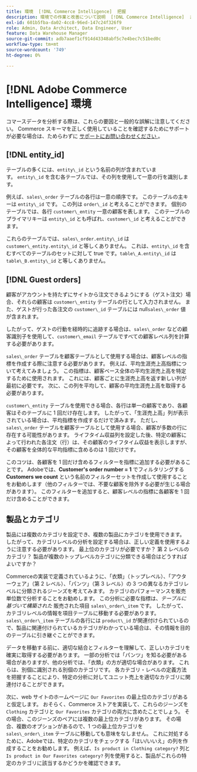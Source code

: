 ```yaml
---
title: 環境  [!DNL Commerce Intelligence]  把握
description: 環境での作業と改善について説明  [!DNL Commerce Intelligence]  ます。
exl-id: 601b5fba-da02-4cc8-96ed-147c24f326f9
role: Admin, Data Architect, Data Engineer, User
feature: Data Warehouse Manager
source-git-commit: adb7aaef1cf914d43348abf5c7e4bec7c51bed0c
workflow-type: tm+mt
source-wordcount: '749'
ht-degree: 0%

---
```


# [!DNL Adobe Commerce Intelligence] 環境

コマースデータを分析する際は、これらの要因と一般的な誤解に注意してください。 Commerce スキーマを正しく使用していることを確認するためにサポートが必要な場合は、ためらわずに [ サポートにお問い合わせください ](https://experienceleague.adobe.com/docs/commerce-knowledge-base/kb/troubleshooting/miscellaneous/mbi-service-policies.html?lang=ja)。

## [!DNL entity\_id]

テーブルの多くには、`entity\_id` という名前の列が含まれています。 `entity\_id` を含む各テーブルでは、その列を使用して一意の行を識別します。

例えば、`sales\_order` テーブルの各行は一意の順序です。 このテーブルの主キーは `entity\_id` です。 この列は `order\_id` と考えることができます。 個別のテーブルでは、各行 `customer\_entity` 一意の顧客を表します。 このテーブルのプライマリキーは `entity\_id` とも呼ばれ、`customer\_id` と考えることができます。

これらのテーブルでは、`sales\_order.entity\_id` は `customer\_entity.entity\_id` と等しくありません。 これは、`entity\_id` を含むすべてのテーブルのセットに対して true です。`table\_A.entity\_id` は `table\_B.entity\_id` と等しくありません。

## [!DNL Guest orders]

顧客がアカウントを持たずにサイトから注文できるようにする（ゲスト注文）場合、それらの顧客は `customer\_entity` テーブルの行として入力されません。 また、ゲストが行った各注文の `customer\_id` テーブルには null`sales\_order` 値が含まれます。

したがって、ゲストの行動を経時的に追跡する場合は、`sales\_order` などの顧客識別子を使用して、`customer\_email` テーブルですべての顧客レベル列を計算する必要があります。

`sales\_order` テーブルを顧客テーブルとして使用する場合は、顧客レベルの指標を作成する際に注意する必要があります。 例えば、平均生涯売上高指標について考えてみましょう。 この指標は、顧客ベース全体の平均生涯売上高を特定するために使用されます。 これには、顧客ごとに生涯売上高を返す新しい列が最初に必要です。 次に、この列を平均して、顧客の平均生涯売上高を取得する必要があります。

`customer\_entity` テーブルを使用できる場合、各行は単一の顧客であり、各顧客はそのテーブルに 1 回だけ存在します。 したがって、「生涯売上高」列が表示されている場合は、平均指標を作成するだけで済みます。 ただし、`sales\_order` テーブルを顧客テーブルとして使用する場合、顧客が多数の行に存在する可能性があります。 ライフタイム収益列を設定した後、特定の顧客によって行われた各注文（行）は、その顧客のライフタイム収益を表示しますが、その顧客を全体的な平均指標に含めるのは 1 回だけです。

このコツは、各顧客を 1 回だけ含めるフィルターを指標に追加する必要があることです。 Adobeでは、**Customer&#39;s order number = 1** でフィルタリングする **Customers we count** という名前のフィルターセットを作成して使用することをお勧めします（他のフィルターでは、不要な顧客を除外する必要が生じる場合があります）。 このフィルターを追加すると、顧客レベルの指標に各顧客を 1 回だけ含めることができます。

## 製品とカテゴリ

製品には複数のカテゴリを設定でき、複数の製品にカテゴリを使用できます。 したがって、カテゴリレベルの分析を設定する場合は、正しい定義を使用するように注意する必要があります。 最上位のカテゴリが必要ですか？ 第 2 レベルのカテゴリ？ 製品が複数のトップレベルカテゴリに分類できる場合はどうすればよいですか？

Commerceの実装で定義されているように、「衣類」（トップレベル）、「アウターウェア」（第 2 レベル）、「パンツ」（第 3 レベル）の 3 つの異なるカテゴリレベルに分類されるジーンズを考えてみます。 カテゴリのパフォーマンスを販売単位数で分析することをお勧めします。 この分析に必要な指標は、_テーブルに基づいて構築された_ 販売された項目 `sales\_order\_item` です。 したがって、カテゴリレベルの情報を項目テーブルに移動する必要があります。 `sales\_order\_item` テーブルの各行には `product\_id` が関連付けられているので、製品に関連付けられているカテゴリがわかっている場合は、その情報を目的のテーブルに引き継ぐことができます。

データを移動する前に、適切な結合とフィルターを理解して、正しいカテゴリを確実に取得する必要があります。 一部の分析では「パンツ」を知る必要がある場合がありますが、他の分析では、「衣類」の方が適切な場合があります。 これらは、別個に識別される別個のカテゴリです。 各カテゴリ・レベルの定義方法を把握することにより、特定の分析に対してユニット売上を適切なカテゴリに関連付けることができます。

次に、web サイトのホームページに `Our Favorites` の最上位のカテゴリがあると仮定します。 おそらく、Commerce ストアを実装して、これらのジーンズを `Clothing` カテゴリと `Our Favorites` カテゴリの両方に含めたことでしょう。 その場合、このジーンズのペアには複数の最上位カテゴリがあります。 その場合、複数のオプションがあるので、1 つの最上位カテゴリを `sales\_order\_item` テーブルに移動しても意味をなしません。 これに対処するために、Adobeでは、特定のカテゴリをチェックする「はい/いいえ」の列を作成することをお勧めします。 例えば、`Is product in Clothing category?` 列と `Is product in Our Favorites category?` 列を使用すると、製品がこれらの特定のカテゴリに該当するかどうかを確認できます。
